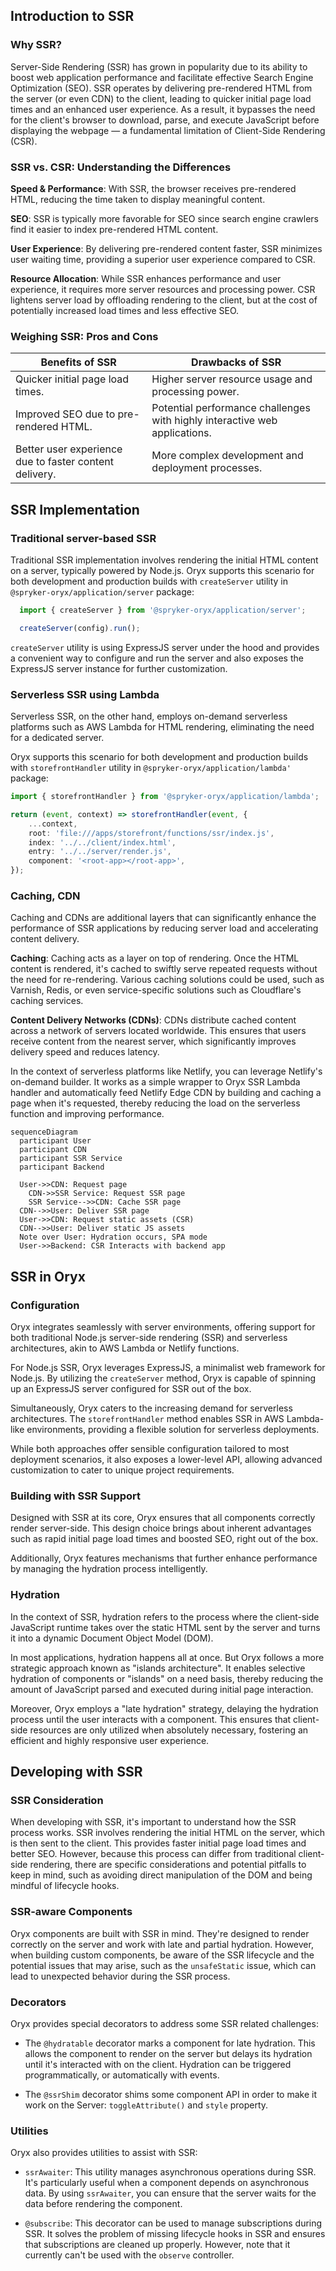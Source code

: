 
## Introduction to SSR

### Why SSR?

Server-Side Rendering (SSR) has grown in popularity due to its ability to boost web application performance and facilitate effective Search Engine Optimization (SEO). SSR operates by delivering pre-rendered HTML from the server (or even CDN) to the client, leading to quicker initial page load times and an enhanced user experience. As a result, it bypasses the need for the client's browser to download, parse, and execute JavaScript before displaying the webpage — a fundamental limitation of Client-Side Rendering (CSR).

### SSR vs. CSR: Understanding the Differences

**Speed & Performance**: With SSR, the browser receives pre-rendered HTML, reducing the time taken to display meaningful content.

**SEO**: SSR is typically more favorable for SEO since search engine crawlers find it easier to index pre-rendered HTML content.

**User Experience**: By delivering pre-rendered content faster, SSR minimizes user waiting time, providing a superior user experience compared to CSR.

**Resource Allocation**: While SSR enhances performance and user experience, it requires more server resources and processing power. CSR lightens server load by offloading rendering to the client, but at the cost of potentially increased load times and less effective SEO.

### Weighing SSR: Pros and Cons

| Benefits of SSR                                                   | Drawbacks of SSR    |
|-------------------------------------------------------------------|---------------------|
| Quicker initial page load times.                                  | Higher server resource usage and processing power. |
| Improved SEO due to pre-rendered HTML.                            | Potential performance challenges with highly interactive web applications. |
| Better user experience due to faster content delivery.            | More complex development and deployment processes. |


## SSR Implementation

### Traditional server-based SSR

Traditional SSR implementation involves rendering the initial HTML content on a server, typically powered by Node.js. Oryx supports this scenario for both development and production builds with `createServer` utility in `@spryker-oryx/application/server` package:

```ts
  import { createServer } from '@spryker-oryx/application/server';

  createServer(config).run();
```

`createServer` utility is using ExpressJS server under the hood and provides a convenient way to configure and run the server and also exposes the ExpressJS server instance for further customization.

### Serverless SSR using Lambda

Serverless SSR, on the other hand, employs on-demand serverless platforms such as AWS Lambda for HTML rendering, eliminating the need for a dedicated server. 

Oryx supports this scenario for both development and production builds with `storefrontHandler` utility in `@spryker-oryx/application/lambda'` package:

```ts
import { storefrontHandler } from '@spryker-oryx/application/lambda';

return (event, context) => storefrontHandler(event, {
    ...context,
    root: 'file:///apps/storefront/functions/ssr/index.js',
    index: '../../client/index.html',
    entry: '../../server/render.js',
    component: '<root-app></root-app>',
});
```

### Caching, CDN

Caching and CDNs are additional layers that can significantly enhance the performance of SSR applications by reducing server load and accelerating content delivery.

**Caching**: Caching acts as a layer on top of rendering. Once the HTML content is rendered, it's cached to swiftly serve repeated requests without the need for re-rendering. Various caching solutions could be used, such as Varnish, Redis, or even service-specific solutions such as Cloudflare's caching services.

**Content Delivery Networks (CDNs)**: CDNs distribute cached content across a network of servers located worldwide. This ensures that users receive content from the nearest server, which significantly improves delivery speed and reduces latency.

In the context of serverless platforms like Netlify, you can leverage Netlify's on-demand builder.
It works as a simple wrapper to Oryx SSR Lambda handler and automatically feed Netlify Edge CDN by building and caching a page when it's requested, thereby reducing the load on the serverless function and improving performance.

```mermaid
sequenceDiagram
  participant User
  participant CDN
  participant SSR Service
  participant Backend
  
  User->>CDN: Request page
    CDN->>SSR Service: Request SSR page
    SSR Service-->>CDN: Cache SSR page
  CDN-->>User: Deliver SSR page
  User->>CDN: Request static assets (CSR)
  CDN-->>User: Deliver static JS assets
  Note over User: Hydration occurs, SPA mode
  User->>Backend: CSR Interacts with backend app
```

## SSR in Oryx

### Configuration

Oryx integrates seamlessly with server environments, offering support for both traditional Node.js server-side rendering (SSR) and serverless architectures, akin to AWS Lambda or Netlify functions.

For Node.js SSR, Oryx leverages ExpressJS, a minimalist web framework for Node.js. By utilizing the `createServer` method, Oryx is capable of spinning up an ExpressJS server configured for SSR out of the box.

Simultaneously, Oryx caters to the increasing demand for serverless architectures. The `storefrontHandler` method enables SSR in AWS Lambda-like environments, providing a flexible solution for serverless deployments.

While both approaches offer sensible configuration tailored to most deployment scenarios, it also exposes a lower-level API, allowing advanced customization to cater to unique project requirements.

### Building with SSR Support

Designed with SSR at its core, Oryx ensures that all components correctly render server-side. This design choice brings about inherent advantages such as rapid initial page load times and boosted SEO, right out of the box.

Additionally, Oryx features mechanisms that further enhance performance by managing the hydration process intelligently.

### Hydration

In the context of SSR, hydration refers to the process where the client-side JavaScript runtime takes over the static HTML sent by the server and turns it into a dynamic Document Object Model (DOM).

In most applications, hydration happens all at once. But Oryx follows a more strategic approach known as "islands architecture". It enables selective hydration of components or "islands" on a need basis, thereby reducing the amount of JavaScript parsed and executed during initial page interaction.

Moreover, Oryx employs a "late hydration" strategy, delaying the hydration process until the user interacts with a component. This ensures that client-side resources are only utilized when absolutely necessary, fostering an efficient and highly responsive user experience.

## Developing with SSR

### SSR Consideration

When developing with SSR, it's important to understand how the SSR process works. SSR involves rendering the initial HTML on the server, which is then sent to the client. This provides faster initial page load times and better SEO. However, because this process can differ from traditional client-side rendering, there are specific considerations and potential pitfalls to keep in mind, such as avoiding direct manipulation of the DOM and being mindful of lifecycle hooks.

### SSR-aware Components

Oryx components are built with SSR in mind. They're designed to render correctly on the server and work with late and partial hydration. However, when building custom components, be aware of the SSR lifecycle and the potential issues that may arise, such as the `unsafeStatic` issue, which can lead to unexpected behavior during the SSR process.

### Decorators

Oryx provides special decorators to address some SSR related challenges:

- The `@hydratable` decorator marks a component for late hydration. This allows the component to render on the server but delays its hydration until it's interacted with on the client. Hydration can be triggered programmatically, or automatically with events.   

- The `@ssrShim` decorator shims some component API in order to make it work on the Server: `toggleAttribute()` and `style` property. 

### Utilities

Oryx also provides utilities to assist with SSR:

- `ssrAwaiter`: This utility manages asynchronous operations during SSR. It's particularly useful when a component depends on asynchronous data. By using `ssrAwaiter`, you can ensure that the server waits for the data before rendering the component. 

- `@subscribe`: This decorator can be used to manage subscriptions during SSR. It solves the problem of missing lifecycle hooks in SSR and ensures that subscriptions are cleaned up properly. However, note that it currently can't be used with the `observe` controller.
